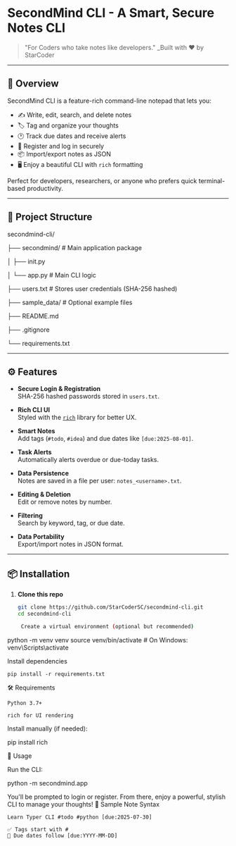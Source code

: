 # SecondMind CLI - A Smart, Secure Notes CLI

> "For Coders who take notes like developers."
> _Built with ❤️ by StarCoder

---

## 🚀 Overview

SecondMind CLI is a feature-rich command-line notepad that lets you:

- ✍️ Write, edit, search, and delete notes
- 🏷️ Tag and organize your thoughts
- 🕐 Track due dates and receive alerts
- 🔐 Register and log in securely
- 📦 Import/export notes as JSON
- 🖥️ Enjoy a beautiful CLI with `rich` formatting

Perfect for developers, researchers, or anyone who prefers quick terminal-based productivity.

---

## 📁 Project Structure

secondmind-cli/

├── secondmind/ # Main application package

│ ├── init.py

│ └── app.py # Main CLI logic

├── users.txt # Stores user credentials (SHA-256 hashed)

├── sample_data/ # Optional example files

├── README.md

├── .gitignore

└── requirements.txt


---

## ⚙️ Features

- **Secure Login & Registration**  
  SHA-256 hashed passwords stored in `users.txt`.

- **Rich CLI UI**  
  Styled with the [`rich`](https://github.com/Textualize/rich) library for better UX.

- **Smart Notes**  
  Add tags (`#todo`, `#idea`) and due dates like `[due:2025-08-01]`.

- **Task Alerts**  
  Automatically alerts overdue or due-today tasks.

- **Data Persistence**  
  Notes are saved in a file per user: `notes_<username>.txt`.

- **Editing & Deletion**  
  Edit or remove notes by number.

- **Filtering**  
  Search by keyword, tag, or due date.

- **Data Portability**  
  Export/import notes in JSON format.

---

## 📦 Installation

1. **Clone this repo**

   ```bash
   git clone https://github.com/StarCoderSC/secondmind-cli.git
   cd secondmind-cli

    Create a virtual environment (optional but recommended)

python -m venv venv
source venv/bin/activate  # On Windows: venv\Scripts\activate

Install dependencies

    pip install -r requirements.txt

🛠 Requirements

    Python 3.7+

    rich for UI rendering

Install manually (if needed):

pip install rich

🔑 Usage

Run the CLI:

python -m secondmind.app

You'll be prompted to login or register. From there, enjoy a powerful, stylish CLI to manage your thoughts!
🧪 Sample Note Syntax

    Learn Typer CLI #todo #python [due:2025-07-30]

    ✅ Tags start with #
    📅 Due dates follow [due:YYYY-MM-DD]

